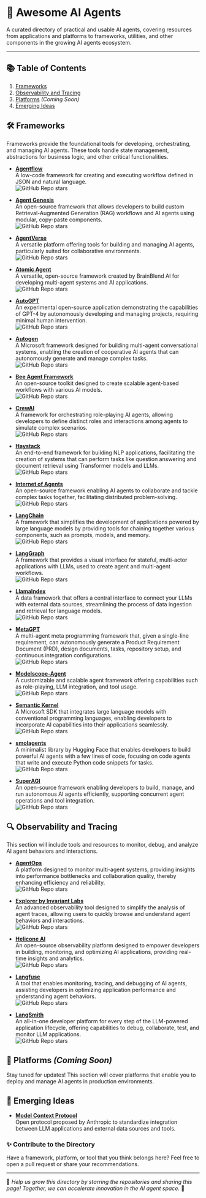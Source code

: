 # 🌟 Awesome AI Agents

A curated directory of practical and usable AI agents, covering resources from applications and platforms to frameworks, utilities, and other components in the growing AI agents ecosystem.

---

## 📚 Table of Contents

1. [Frameworks](#frameworks)
2. [Observability and Tracing](#observability-and-tracing)
3. [Platforms](#platforms) *(Coming Soon)*
4. [Emerging Ideas](#emerging-ideas)

<a id="frameworks"></a>
## 🛠 Frameworks

Frameworks provide the foundational tools for developing, orchestrating, and managing AI agents. These tools handle state management, abstractions for business logic, and other critical functionalities.


- **[Agentflow](https://github.com/lebrunel/agentflow)**  
  A low-code framework for creating and executing workflow defined in JSON and natural language.  
  ![GitHub Repo stars](https://img.shields.io/github/stars/lebrunel/agentflow?style=social)

- **[Agent Genesis](https://github.com/DeadmanAbir/AgentGenesis)**  
  An open-source framework that allows developers to build custom Retrieval-Augmented Generation (RAG) workflows and AI agents using modular, copy-paste components.  
  ![GitHub Repo stars](https://img.shields.io/github/stars/DeadmanAbir/AgentGenesis?style=social)

- **[AgentVerse](https://github.com/OpenBMB/AgentVerse)**  
  A versatile platform offering tools for building and managing AI agents, particularly suited for collaborative environments.  
  ![GitHub Repo stars](https://img.shields.io/github/stars/OpenBMB/AgentVerse?style=social)

- **[Atomic Agent](https://github.com/BrainBlend-AI/atomic-agents)**  
  A versatile, open-source framework created by BrainBlend AI for developing multi-agent systems and AI applications.  
  ![GitHub Repo stars](https://img.shields.io/github/stars/BrainBlend-AI/atomic-agents?style=social)

- **[AutoGPT](https://github.com/Significant-Gravitas/AutoGPT)**  
  An experimental open-source application demonstrating the capabilities of GPT-4 by autonomously developing and managing projects, requiring minimal human intervention.  
  ![GitHub Repo stars](https://img.shields.io/github/stars/Significant-Gravitas/AutoGPT?style=social)

- **[Autogen](https://github.com/microsoft/autogen)**  
  A Microsoft framework designed for building multi-agent conversational systems, enabling the creation of cooperative AI agents that can autonomously generate and manage complex tasks.  
  ![GitHub Repo stars](https://img.shields.io/github/stars/microsoft/autogen?style=social)

- **[Bee Agent Framework](https://github.com/i-am-bee/bee-agent-framework)**  
  An open-source toolkit designed to create scalable agent-based workflows with various AI models.  
  ![GitHub Repo stars](https://img.shields.io/github/stars/i-am-bee/bee-agent-framework?style=social)

- **[CrewAI](https://github.com/joaomdmoura/crewai)**  
  A framework for orchestrating role-playing AI agents, allowing developers to define distinct roles and interactions among agents to simulate complex scenarios.  
  ![GitHub Repo stars](https://img.shields.io/github/stars/joaomdmoura/crewai?style=social)

- **[Haystack](https://github.com/deepset-ai/haystack)**  
  An end-to-end framework for building NLP applications, facilitating the creation of systems that can perform tasks like question answering and document retrieval using Transformer models and LLMs.  
  ![GitHub Repo stars](https://img.shields.io/github/stars/deepset-ai/haystack?style=social)

- **[Internet of Agents](https://github.com/OpenBMB/IoA)**  
  An open-source framework enabling AI agents to collaborate and tackle complex tasks together, facilitating distributed problem-solving.  
  ![GitHub Repo stars](https://img.shields.io/github/stars/OpenBMB/IoA?style=social)

- **[LangChain](https://github.com/hwchase17/langchain)**  
  A framework that simplifies the development of applications powered by large language models by providing tools for chaining together various components, such as prompts, models, and memory.  
  ![GitHub Repo stars](https://img.shields.io/github/stars/hwchase17/langchain?style=social)

- **[LangGraph](https://github.com/langchain-ai/langgraph)**  
  A framework that provides a visual interface for stateful, multi-actor applications with LLMs, used to create agent and multi-agent workflows.   
  ![GitHub Repo stars](https://img.shields.io/github/stars/langchain-ai/langgraph?style=social)

- **[LlamaIndex](https://github.com/jerryjliu/llama_index)**  
  A data framework that offers a central interface to connect your LLMs with external data sources, streamlining the process of data ingestion and retrieval for language models.  
  ![GitHub Repo stars](https://img.shields.io/github/stars/jerryjliu/llama_index?style=social)

- **[MetaGPT](https://github.com/geekan/MetaGPT)**  
  A multi-agent meta programming framework that, given a single-line requirement, can autonomously generate a Product Requirement Document (PRD), design documents, tasks, repository setup, and continuous integration configurations.  
  ![GitHub Repo stars](https://img.shields.io/github/stars/geekan/MetaGPT?style=social)

- **[Modelscope-Agent](https://github.com/modelscope/modelscope-agent)**  
  A customizable and scalable agent framework offering capabilities such as role-playing, LLM integration, and tool usage.  
  ![GitHub Repo stars](https://img.shields.io/github/stars/modelscope/modelscope-agent?style=social)

- **[Semantic Kernel](https://github.com/microsoft/semantic-kernel)**  
  A Microsoft SDK that integrates large language models with conventional programming languages, enabling developers to incorporate AI capabilities into their applications seamlessly.  
  ![GitHub Repo stars](https://img.shields.io/github/stars/microsoft/semantic-kernel?style=social)

- **[smolagents](https://github.com/huggingface/smolagents)**  
  A minimalist library by Hugging Face that enables developers to build powerful AI agents with a few lines of code, focusing on code agents that write and execute Python code snippets for tasks.  
  ![GitHub Repo stars](https://img.shields.io/github/stars/huggingface/smolagents?style=social)

- **[SuperAGI](https://github.com/TransformerOptimus/SuperAGI)**  
  An open-source framework enabling developers to build, manage, and run autonomous AI agents efficiently, supporting concurrent agent operations and tool integration.  
  ![GitHub Repo stars](https://img.shields.io/github/stars/TransformerOptimus/SuperAGI?style=social)


<a id="observability-and-tracing"></a>
## 🔍 Observability and Tracing

This section will include tools and resources to monitor, debug, and analyze AI agent behaviors and interactions.

- **[AgentOps](https://github.com/AgentOps-AI/agentops)**  
  A platform designed to monitor multi-agent systems, providing insights into performance bottlenecks and collaboration quality, thereby enhancing efficiency and reliability.  
  ![GitHub Repo stars](https://img.shields.io/github/stars/AgentOps-AI/agentops?style=social)

- **[Explorer by Invariant Labs](https://github.com/invariantlabs-ai/explorer)**  
  An advanced observability tool designed to simplify the analysis of agent traces, allowing users to quickly browse and understand agent behaviors and interactions.  
  ![GitHub Repo stars](https://img.shields.io/github/stars/invariantlabs-ai/explorer?style=social)

- **[Helicone AI](https://github.com/Helicone/helicone)**  
  An open-source observability platform designed to empower developers in building, monitoring, and optimizing AI applications, providing real-time insights and analytics.  
  ![GitHub Repo stars](https://img.shields.io/github/stars/Helicone/helicone?style=social)

- **[Langfuse](https://github.com/langfuse/langfuse)**  
  A tool that enables monitoring, tracing, and debugging of AI agents, assisting developers in optimizing application performance and understanding agent behaviors.  
  ![GitHub Repo stars](https://img.shields.io/github/stars/langfuse/langfuse?style=social)

- **[LangSmith](https://github.com/langchain-ai/langsmith-sdk)**  
  An all-in-one developer platform for every step of the LLM-powered application lifecycle, offering capabilities to debug, collaborate, test, and monitor LLM applications.  
  ![GitHub Repo stars](https://img.shields.io/github/stars/langchain-ai/langsmith-sdk?style=social)

<a id="platforms"></a>
## 🚀 Platforms *(Coming Soon)*

Stay tuned for updates! This section will cover platforms that enable you to deploy and manage AI agents in production environments.

<a id="emerging-ideas"></a>
## 🌱 Emerging Ideas

- **[Model Context Protocol](https://github.com/modelcontextprotocol/specification)**  
Open protocol proposed by Anthropic to standardize integration between LLM applications and external data sources and tools. 

### ✨ Contribute to the Directory  

Have a framework, platform, or tool that you think belongs here? Feel free to open a pull request or share your recommendations.

---

🌟 *Help us grow this directory by starring the repositories and sharing this page! Together, we can accelerate innovation in the AI agent space.* 🌟